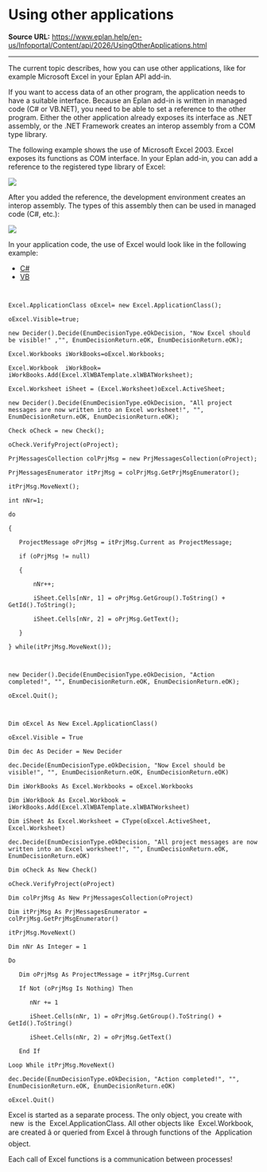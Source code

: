 # Using other applications

**Source URL:** https://www.eplan.help/en-us/Infoportal/Content/api/2026/UsingOtherApplications.html

---

The current topic describes, how you can use other applications, like for example Microsoft Excel in your Eplan API add-in.

If you want to access data of an other program, the application needs to have a suitable interface. Because an Eplan add-in is written in managed code (C# or VB.NET), you need to be able to set a reference to the other program. Either the other application already exposes its interface as .NET assembly, or the .NET Framework creates an interop assembly from a COM type library.

The following example shows the use of Microsoft Excel 2003. Excel exposes its functions as COM interface. In your Eplan add-in, you can add a reference to the registered type library of Excel:

![](images/ExcelReference.jpg)

After you added the reference, the development environment creates an interop assembly. The types of this assembly then can be used in managed code (C#, etc.):

![](images/ExcelReference2.jpg)

In your application code, the use of Excel would look like in the following example:

- [C#](#i-tab-content-CS)
- [VB](#i-tab-content-VB)

```

Excel.ApplicationClass oExcel= new Excel.ApplicationClass();
oExcel.Visible=true;
new Decider().Decide(EnumDecisionType.eOkDecision, "Now Excel should be visible!" ,"", EnumDecisionReturn.eOK, EnumDecisionReturn.eOK);
Excel.Workbooks iWorkBooks=oExcel.Workbooks;
Excel.Workbook  iWorkBook= iWorkBooks.Add(Excel.XlWBATemplate.xlWBATWorksheet);
Excel.Worksheet iSheet = (Excel.Worksheet)oExcel.ActiveSheet;
new Decider().Decide(EnumDecisionType.eOkDecision, "All project messages are now written into an Excel worksheet!", "", EnumDecisionReturn.eOK, EnumDecisionReturn.eOK);
Check oCheck = new Check();
oCheck.VerifyProject(oProject);
PrjMessagesCollection colPrjMsg = new PrjMessagesCollection(oProject);
PrjMessagesEnumerator itPrjMsg = colPrjMsg.GetPrjMsgEnumerator();
itPrjMsg.MoveNext();
int nNr=1;
do
{
   ProjectMessage oPrjMsg = itPrjMsg.Current as ProjectMessage;
   if (oPrjMsg != null)
   {
       nNr++;
       iSheet.Cells[nNr, 1] = oPrjMsg.GetGroup().ToString() + GetId().ToString();
       iSheet.Cells[nNr, 2] = oPrjMsg.GetText();
   }
} while(itPrjMsg.MoveNext());

new Decider().Decide(EnumDecisionType.eOkDecision, "Action completed!", "", EnumDecisionReturn.eOK, EnumDecisionReturn.eOK);
oExcel.Quit();
```

```

Dim oExcel As New Excel.ApplicationClass()
oExcel.Visible = True
Dim dec As Decider = New Decider
dec.Decide(EnumDecisionType.eOkDecision, "Now Excel should be visible!", "", EnumDecisionReturn.eOK, EnumDecisionReturn.eOK)
Dim iWorkBooks As Excel.Workbooks = oExcel.Workbooks
Dim iWorkBook As Excel.Workbook = iWorkBooks.Add(Excel.XlWBATemplate.xlWBATWorksheet)
Dim iSheet As Excel.Worksheet = CType(oExcel.ActiveSheet, Excel.Worksheet)
dec.Decide(EnumDecisionType.eOkDecision, "All project messages are now written into an Excel worksheet!", "", EnumDecisionReturn.eOK, EnumDecisionReturn.eOK)
Dim oCheck As New Check()
oCheck.VerifyProject(oProject)
Dim colPrjMsg As New PrjMessagesCollection(oProject)
Dim itPrjMsg As PrjMessagesEnumerator = colPrjMsg.GetPrjMsgEnumerator()
itPrjMsg.MoveNext()
Dim nNr As Integer = 1
Do
   Dim oPrjMsg As ProjectMessage = itPrjMsg.Current
   If Not (oPrjMsg Is Nothing) Then
      nNr += 1
      iSheet.Cells(nNr, 1) = oPrjMsg.GetGroup().ToString() + GetId().ToString()
      iSheet.Cells(nNr, 2) = oPrjMsg.GetText()
   End If
Loop While itPrjMsg.MoveNext()
dec.Decide(EnumDecisionType.eOkDecision, "Action completed!", "", EnumDecisionReturn.eOK, EnumDecisionReturn.eOK)
oExcel.Quit()
```

Excel is started as a separate process. The only object, you create with  new  is the  Excel.ApplicationClass. All other objects like  Excel.Workbook, are created â or queried from Excel â through functions of the  Application  object.

Each call of Excel functions is a communication between processes!